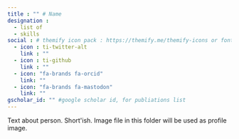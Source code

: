 ```yaml
---
title : "" # Name
designation : 
  - list of
  - skills
social : # themify icon pack : https://themify.me/themify-icons or fontawesome (https://fontawesome.com/icons)
  - icon : ti-twitter-alt
    link : ""
  - icon : ti-github 
    link : ""
  - icon: "fa-brands fa-orcid"
    link: ""
  - icon: "fa-brands fa-mastodon"
    link: ""
gscholar_id: "" #google scholar id, for publiations list
---
```


Text about person. Short'ish.
Image file in this folder will be used as profile image.

